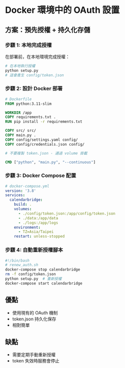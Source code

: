 # Docker 環境中的 OAuth 設置

## 方案：預先授權 + 持久化存儲

### 步驟 1: 本地完成授權
在部署前，在本地環境完成授權：
```bash
# 在本地執行授權
python setup.py
# 這會產生 config/token.json
```

### 步驟 2: 設計 Docker 部署
```dockerfile
# Dockerfile
FROM python:3.11-slim

WORKDIR /app
COPY requirements.txt .
RUN pip install -r requirements.txt

COPY src/ src/
COPY main.py .
COPY config/settings.yaml config/
COPY config/credentials.json config/

# 不要複製 token.json - 通過 volume 掛載

CMD ["python", "main.py", "--continuous"]
```

### 步驟 3: Docker Compose 配置
```yaml
# docker-compose.yml
version: '3.8'
services:
  calendarbridge:
    build: .
    volumes:
      - ./config/token.json:/app/config/token.json
      - ./data:/app/data
      - ./logs:/app/logs
    environment:
      - TZ=Asia/Taipei
    restart: unless-stopped
```

### 步驟 4: 自動重新授權腳本
```bash
#!/bin/bash
# renew_auth.sh
docker-compose stop calendarbridge
rm -f config/token.json
python setup.py  # 重新授權
docker-compose start calendarbridge
```

## 優點
- 使用現有的 OAuth 機制
- token.json 持久化保存
- 相對簡單

## 缺點
- 需要定期手動重新授權
- token 失效時服務會停止